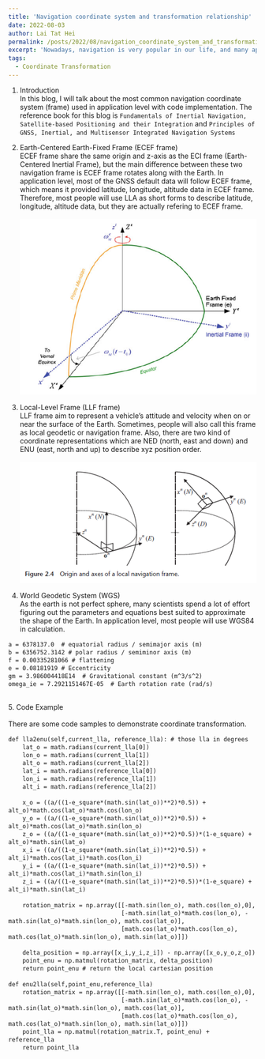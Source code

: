 ```yaml
---
title: 'Navigation coordinate system and transformation relationship'
date: 2022-08-03
author: Lai Tat Hei
permalink: /posts/2022/08/navigation_coordinate_system_and_transformation_relationship/
excerpt: 'Nowadays, navigation is very popular in our life, and many applications use GNSS as one of the reliable data sources. Therefore, this blog will discuss the mathematics implemented for navigation purposes.'
tags:
  - Coordinate Transformation
---
```



1. Introduction<br/>
In this blog, I will talk about the most common navigation coordinate system (frame) used in application level with code implementation. The reference book for this blog is `Fundamentals of Inertial Navigation, Satellite-based Positioning and their Integration` and `Principles of GNSS, Inertial, and Multisensor Integrated Navigation Systems`<br/>

2. Earth-Centered Earth-Fixed Frame (ECEF frame)<br/>
ECEF frame share the same origin and z-axis as the ECI frame (Earth-Centered Inertial Frame), but the main difference between these two navigation frame is ECEF frame rotates along with the Earth. In application level, most of the GNSS default data will follow ECEF frame, which means it provided latitude, longitude, altitude data in ECEF frame. Therefore, most people will use LLA as short forms to describe latitude, longitude, altitude data, but they are actually refering to ECEF frame. <br/>
<br/><img src='/images/ECI_ECEF_difference.PNG'><br/>

3. Local-Level Frame (LLF frame)<br/>
LLF frame aim to represent a vehicle’s attitude and velocity when on or near the surface of the Earth. Sometimes, people will also call this frame as local geodetic or navigation frame. Also, there are two kind of coordinate representations which are NED (north, east and down) and ENU (east, north and up) to describe xyz position order. <br/>
<br/><img src='/images/ned_enu_description.PNG'><br/>

4. World Geodetic System (WGS)<br/>
As the earth is not perfect sphere, many scientists spend a lot of effort figuring out the parameters and equations best suited to approximate the shape of the Earth. In application level, most people will use WGS84 in calculation.<br/>
```
a = 6378137.0  # equatorial radius / semimajor axis (m)
b = 6356752.3142 # polar radius / semiminor axis (m)
f = 0.00335281066 # flattening
e = 0.08181919 # Eccentricity
gm = 3.986004418E14  # Gravitational constant (m^3/s^2)
omega_ie = 7.2921151467E-05  # Earth rotation rate (rad/s)
```
<br/>
5. Code Example<br/>
<br/>There are some code samples to demonstrate coordinate transformation. <br/>

```
def lla2enu(self,current_lla, reference_lla): # those lla in degrees
    lat_o = math.radians(current_lla[0]) 
    lon_o = math.radians(current_lla[1])
    alt_o = math.radians(current_lla[2])
    lat_i = math.radians(reference_lla[0])
    lon_i = math.radians(reference_lla[1])
    alt_i = math.radians(reference_lla[2])

    x_o = ((a/((1-e_square*(math.sin(lat_o))**2)*0.5)) + alt_o)*math.cos(lat_o)*math.cos(lon_o)
    y_o = ((a/((1-e_square*(math.sin(lat_o))**2)*0.5)) + alt_o)*math.cos(lat_o)*math.sin(lon_o)
    z_o = ((a/((1-e_square*(math.sin(lat_o))**2)*0.5))*(1-e_square) + alt_o)*math.sin(lat_o)
    x_i = ((a/((1-e_square*(math.sin(lat_i))**2)*0.5)) + alt_i)*math.cos(lat_i)*math.cos(lon_i)
    y_i = ((a/((1-e_square*(math.sin(lat_i))**2)*0.5)) + alt_i)*math.cos(lat_i)*math.sin(lon_i)
    z_i = ((a/((1-e_square*(math.sin(lat_i))**2)*0.5))*(1-e_square) + alt_i)*math.sin(lat_i)

    rotation_matrix = np.array([[-math.sin(lon_o), math.cos(lon_o),0],
                                [-math.sin(lat_o)*math.cos(lon_o), -math.sin(lat_o)*math.sin(lon_o), math.cos(lat_o)],
                                [math.cos(lat_o)*math.cos(lon_o), math.cos(lat_o)*math.sin(lon_o), math.sin(lat_o)]])

    delta_position = np.array([x_i,y_i,z_i]) - np.array([x_o,y_o,z_o])
    point_enu = np.matmul(rotation_matrix, delta_position)
    return point_enu # return the local cartesian position
    
def enu2lla(self,point_enu,reference_lla)
    rotation_matrix = np.array([[-math.sin(lon_o), math.cos(lon_o),0],
                                [-math.sin(lat_o)*math.cos(lon_o), -math.sin(lat_o)*math.sin(lon_o), math.cos(lat_o)],
                                [math.cos(lat_o)*math.cos(lon_o), math.cos(lat_o)*math.sin(lon_o), math.sin(lat_o)]])
    point_lla = np.matmul(rotation_matrix.T, point_enu) + reference_lla
    return point_lla 
```
